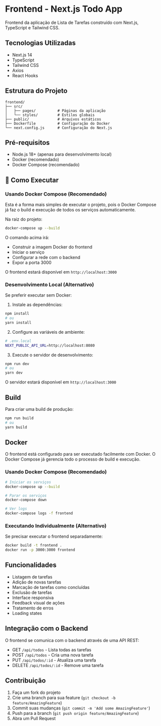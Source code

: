 # Frontend - Next.js Todo App

Frontend da aplicação de Lista de Tarefas construído com Next.js, TypeScript e Tailwind CSS.

## Tecnologias Utilizadas

- Next.js 14
- TypeScript
- Tailwind CSS
- Axios
- React Hooks

## Estrutura do Projeto

```
frontend/
├── src/
│   ├── pages/          # Páginas da aplicação
│   └── styles/         # Estilos globais
├── public/             # Arquivos estáticos
├── Dockerfile          # Configuração do Docker
└── next.config.js      # Configuração do Next.js
```

## Pré-requisitos

- Node.js 18+ (apenas para desenvolvimento local)
- Docker (recomendado)
- Docker Compose (recomendado)

## 🚀 Como Executar

### Usando Docker Compose (Recomendado)

Esta é a forma mais simples de executar o projeto, pois o Docker Compose já faz o build e execução de todos os serviços automaticamente.

Na raiz do projeto:
```bash
docker-compose up --build
```

O comando acima irá:
- Construir a imagem Docker do frontend
- Iniciar o serviço
- Configurar a rede com o backend
- Expor a porta 3000

O frontend estará disponível em `http://localhost:3000`

### Desenvolvimento Local (Alternativo)

Se preferir executar sem Docker:

1. Instale as dependências:
```bash
npm install
# ou
yarn install
```

2. Configure as variáveis de ambiente:
```bash
# .env.local
NEXT_PUBLIC_API_URL=http://localhost:8080
```

3. Execute o servidor de desenvolvimento:
```bash
npm run dev
# ou
yarn dev
```

O servidor estará disponível em `http://localhost:3000`

## Build

Para criar uma build de produção:
```bash
npm run build
# ou
yarn build
```

## Docker

O frontend está configurado para ser executado facilmente com Docker. O Docker Compose já gerencia todo o processo de build e execução.

### Usando Docker Compose (Recomendado)

```bash
# Iniciar os serviços
docker-compose up --build

# Parar os serviços
docker-compose down

# Ver logs
docker-compose logs -f frontend
```

### Executando Individualmente (Alternativo)

Se precisar executar o frontend separadamente:
```bash
docker build -t frontend .
docker run -p 3000:3000 frontend
```

## Funcionalidades

- Listagem de tarefas
- Adição de novas tarefas
- Marcação de tarefas como concluídas
- Exclusão de tarefas
- Interface responsiva
- Feedback visual de ações
- Tratamento de erros
- Loading states

## Integração com o Backend

O frontend se comunica com o backend através de uma API REST:

- GET `/api/todos` - Lista todas as tarefas
- POST `/api/todos` - Cria uma nova tarefa
- PUT `/api/todos/:id` - Atualiza uma tarefa
- DELETE `/api/todos/:id` - Remove uma tarefa

## Contribuição

1. Faça um fork do projeto
2. Crie uma branch para sua feature (`git checkout -b feature/AmazingFeature`)
3. Commit suas mudanças (`git commit -m 'Add some AmazingFeature'`)
4. Push para a branch (`git push origin feature/AmazingFeature`)
5. Abra um Pull Request
